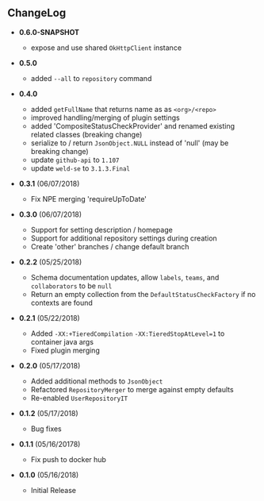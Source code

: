 ## ChangeLog

* **0.6.0-SNAPSHOT**
  - expose and use shared `OkHttpClient` instance

* **0.5.0** 
  - added `--all` to `repository` command

* **0.4.0**
  - added `getFullName` that returns name as as `<org>/<repo>`
  - improved handling/merging of plugin settings
  - added 'CompositeStatusCheckProvider' and renamed existing related classes (breaking change)
  - serialize to / return `JsonObject.NULL` instead of 'null' (may be breaking change)
  - update `github-api` to `1.107`
  - update `weld-se` to `3.1.3.Final`

* **0.3.1** (06/07/2018)
  - Fix NPE merging 'requireUpToDate'

* **0.3.0** (06/07/2018)
  - Support for setting description / homepage
  - Support for additional repository settings during creation
  - Create 'other' branches / change default branch

* **0.2.2** (05/25/2018)
  - Schema documentation updates, allow `labels`, `teams`, and `collaborators` to be `null`
  - Return an empty collection from the `DefaultStatusCheckFactory` if no contexts are found

* **0.2.1** (05/22/2018)
  - Added `-XX:+TieredCompilation` `-XX:TieredStopAtLevel=1` to container java args
  - Fixed plugin merging 

* **0.2.0** (05/17/2018)
  - Added additional methods to `JsonObject`
  - Refactored `RepositoryMerger` to merge against empty defaults
  - Re-enabled `UserRepositoryIT` 

* **0.1.2** (05/17/2018)
  - Bug fixes

* **0.1.1** (05/16/20178)
  - Fix push to docker hub
  
* **0.1.0** (05/16/2018)
  - Initial Release

